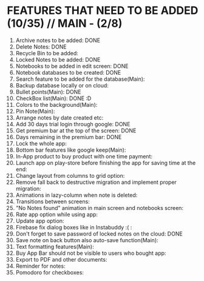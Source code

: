 FEATURES THAT NEED TO BE ADDED (10/35) // MAIN - (2/8)
=====================================

1) Archive notes to be added: DONE
2) Delete Notes: DONE
3) Recycle Bin to be added:
4) Locked Notes to be added: DONE
5) Notebooks to be added in edit screen: DONE
6) Notebook databases to be created: DONE
7) Search feature to be added for the database(Main):
8) Backup database locally or on cloud:
9) Bullet points(Main): DONE
10) CheckBox list(Main): DONE :D
11) Colors to the background(Main):
12) Pin Note(Main):
13) Arrange notes by date created etc:
14) Add 30 days trial login through google: DONE
15) Get premium bar at the top of the screen: DONE
16) Days remaining in the premium bar: DONE
17) Lock the whole app:
18) Bottom bar features like google keep(Main):
19) In-App product to buy product with one time payment:
20) Launch app on play-store before finishing the app for saving time at the end:
21) Change layout from columns to grid option:
22) Remove fall back to destructive migration and implement proper migration:
23) Animations in lazy-column when note is deleted:
24) Transitions between screens:
25) "No Notes found" animation in main screen and notebooks screen:
26) Rate app option while using app:
27) Update app option:
28) Firebase fix dialog boxes like in Instabuddy :( :
29) Don't forget to save password of locked notes on the cloud: DONE
30) Save note on back button also auto-save function(Main):
31) Text formatting features(Main):
32) Buy App Bar should not be visible to users who bought app:
33) Export to PDF and other documents:
34) Reminder for notes:
35) Pomodoro for checkboxes: